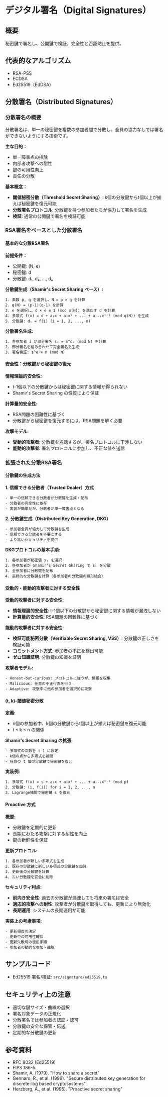 # デジタル署名（Digital Signatures）

## 概要
秘密鍵で署名し、公開鍵で検証。完全性と否認防止を提供。

## 代表的なアルゴリズム
- RSA-PSS
- ECDSA
- Ed25519（EdDSA）

## 分散署名（Distributed Signatures）

### 分散署名の概要
分散署名は、単一の秘密鍵を複数の参加者間で分散し、全員の協力なしでは署名ができないようにする技術です。

**主な目的：**
- 単一障害点の排除
- 内部者攻撃への耐性
- 鍵の可用性向上
- 責任の分散

**基本概念：**
- **閾値秘密分散（Threshold Secret Sharing）**: k個の分散鍵からt個以上が揃えば秘密鍵を復元可能
- **分散署名プロトコル**: 分散鍵を持つ参加者たちが協力して署名を生成
- **検証**: 通常の公開鍵で署名を検証可能

### RSA署名をベースとした分散署名

#### 基本的な分散RSA署名
**前提条件：**
- 公開鍵: (N, e)
- 秘密鍵: d
- 分散鍵: d₁, d₂, ..., dₙ

**分散鍵生成（Shamir's Secret Sharing ベース）:**
```
1. 素数 p, q を選択し、N = p × q を計算
2. φ(N) = (p-1)(q-1) を計算
3. e を選択し、d × e ≡ 1 (mod φ(N)) を満たす d を計算
4. 多項式 f(x) = d + a₁x + a₂x² + ... + aₜ₋₁xᵗ⁻¹ (mod φ(N)) を生成
5. 分散鍵: dᵢ = f(i) (i = 1, 2, ..., n)
```

**分散署名生成:**
```
1. 各参加者 i が部分署名 sᵢ = m^dᵢ (mod N) を計算
2. 部分署名を組み合わせて完全署名を生成
3. 署名検証: s^e ≡ m (mod N)
```

#### 安全性：分散鍵から秘密鍵の復元

**情報理論的安全性:**
- t-1個以下の分散鍵からは秘密鍵に関する情報が得られない
- Shamir's Secret Sharing の性質により保証

**計算量的安全性:**
- RSA問題の困難性に基づく
- 分散鍵から秘密鍵を復元するには、RSA問題を解く必要

**攻撃モデル:**
- **受動的攻撃者**: 分散鍵を盗聴するが、署名プロトコルに干渉しない
- **能動的攻撃者**: 署名プロトコルに参加し、不正な値を送信

### 拡張された分散RSA署名

#### 分散鍵の生成方法

**1. 信頼できる分散者（Trusted Dealer）方式**
```
- 単一の信頼できる分散者が分散鍵を生成・配布
- 分散者の完全性に依存
- 実装が簡単だが、分散者が単一障害点となる
```

**2. 分散鍵生成（Distributed Key Generation, DKG）**
```
- 参加者全員が協力して分散鍵を生成
- 信頼できる分散者を不要とする
- より高いセキュリティを提供
```

**DKGプロトコルの基本手順:**
```
1. 各参加者が秘密値 sᵢ を選択
2. 各参加者が Shamir's Secret Sharing で sᵢ を分散
3. 全参加者に分散鍵を配布
4. 最終的な分散鍵を計算（各参加者の分散鍵の線形結合）
```

#### 受動的・能動的攻撃者に対する安全性

**受動的攻撃者に対する安全性:**
- **情報理論的安全性**: t-1個以下の分散鍵から秘密鍵に関する情報が漏洩しない
- **計算量的安全性**: RSA問題の困難性に基づく

**能動的攻撃者に対する安全性:**
- **検証可能秘密分散（Verifiable Secret Sharing, VSS）**: 分散鍵の正しさを検証可能
- **コミットメント方式**: 参加者の不正を検出可能
- **ゼロ知識証明**: 分散鍵の知識を証明

**攻撃者モデル:**
```
- Honest-but-curious: プロトコルに従うが、情報を収集
- Malicious: 任意の不正行為を行う
- Adaptive: 攻撃中に他の参加者を選択的に攻撃
```

#### (t, k)-閾値秘密分散

**定義:**
- n個の参加者中、k個の分散鍵からt個以上が揃えば秘密鍵を復元可能
- t ≤ k ≤ n の関係

**Shamir's Secret Sharing の拡張:**
```
- 多項式の次数を t-1 に設定
- k個の点から多項式を補間
- 任意の t 個の分散鍵で秘密鍵を復元
```

**実装例:**
```
1. 多項式 f(x) = s + a₁x + a₂x² + ... + aₜ₋₁xᵗ⁻¹ (mod p)
2. 分散鍵: (i, f(i)) for i = 1, 2, ..., n
3. Lagrange補間で秘密鍵 s を復元
```

#### Proactive 方式

**概要:**
- 分散鍵を定期的に更新
- 長期にわたる攻撃に対する耐性を向上
- 鍵の新鮮性を保証

**更新プロトコル:**
```
1. 各参加者が新しい多項式を生成
2. 既存の分散鍵に新しい多項式の分散鍵を加算
3. 更新後の分散鍵を計算
4. 古い分散鍵を安全に削除
```

**セキュリティ利点:**
- **前向き安全性**: 過去の分散鍵が漏洩しても将来の署名は安全
- **適応的攻撃への耐性**: 攻撃者が分散鍵を取得しても、更新により無効化
- **長期運用**: システムの長期運用が可能

**実装上の考慮事項:**
```
- 更新頻度の決定
- 更新中の可用性確保
- 更新失敗時の復旧手順
- 参加者の動的な参加・離脱
```

## サンプルコード
- Ed25519 署名/検証: `src/signature/ed25519.ts`

## セキュリティ上の注意
- 適切な鍵サイズ・曲線の選択
- 署名対象データの正規化
- 分散署名では参加者の認証・認可
- 分散鍵の安全な保管・伝送
- 定期的な分散鍵の更新

## 参考資料
- RFC 8032 (Ed25519)
- FIPS 186-5
- Shamir, A. (1979). "How to share a secret"
- Gennaro, R., et al. (1996). "Secure distributed key generation for discrete-log based cryptosystems"
- Herzberg, A., et al. (1995). "Proactive secret sharing" 